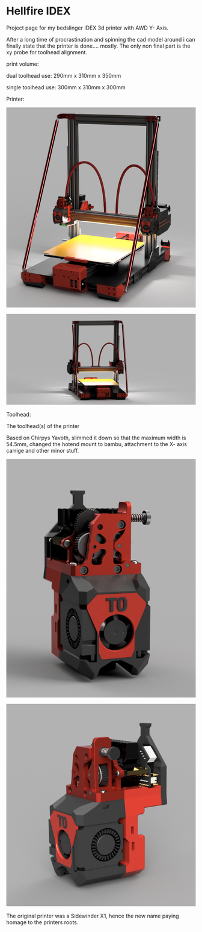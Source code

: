 # Hellfire IDEX
Project page for my bedslinger IDEX 3d printer with AWD Y- Axis.

After a long time of procrastination and spinning the cad model around i can finally state that the printer is done.... mostly.
The only non final part is the xy probe for toolhead alignment.

print volume:

dual toolhead use:  290mm x 310mm x 350mm

single toolhead use: 300mm x 310mm x 300mm


Printer:

![alt text](renders/{7375AE07-6795-42A0-BE48-89EF454D40B0}.png)

![alt text](renders/8d19c64a-38a3-466d-8e4d-e0e45753a5ee-1.PNG)

Toolhead:

The toolhead(s) of the printer 

Based on Chirpys Yavoth, slimmed it down so that the maximum width is 54.5mm, changed the hotend mount to bambu, attachment to the X- axis carrige and other minor stuff.

![alt text](renders/{204989DA-37FA-44ED-ABA9-EA77B6B2F365}.png)

![alt text](renders/{B4EEC255-71EB-4E71-8EEF-E31A10144DC0}.png)

The original printer was a Sidewinder X1, hence the new name paying homage to the printers roots.